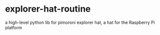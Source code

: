 # explorer-hat-routine
a high-level python lib for pimoroni explorer hat, a hat for the Raspberry Pi platform
